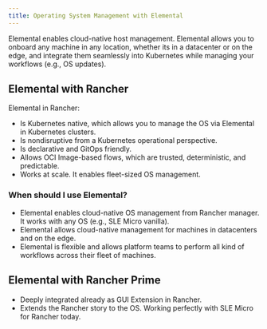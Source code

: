```yaml
---
title: Operating System Management with Elemental
---
```


<head>
  <link rel="canonical" href="https://ranchermanager.docs.rancher.com/integrations-in-rancher/elemental"/>
</head>

Elemental enables cloud-native host management. Elemental allows you to onboard any machine in any location, whether its in a datacenter or on the edge, and integrate them seamlessly into Kubernetes while managing your workflows (e.g., OS updates). 

## Elemental with Rancher 

Elemental in Rancher:

- Is Kubernetes native, which allows you to manage the OS via Elemental in Kubernetes clusters. 
- Is nondisruptive from a Kubernetes operational perspective.
- Is declarative and GitOps friendly. 
- Allows OCI Image-based flows, which are trusted, deterministic, and predictable. 
- Works at scale. It enables fleet-sized OS management.

### When should I use Elemental? 

- Elemental enables cloud-native OS management from Rancher manager. It works with any OS (e.g., SLE Micro vanilla). 
- Elemental allows cloud-native management for machines in datacenters and on the edge.
- Elemental is flexible and allows platform teams to perform all kind of workflows across their fleet of machines.

## Elemental with Rancher Prime 

- Deeply integrated already as GUI Extension in Rancher. 
- Extends the Rancher story to the OS. Working perfectly with SLE Micro for Rancher today.
 